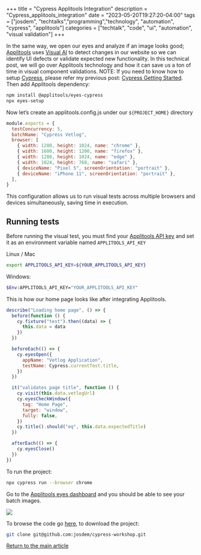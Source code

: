 +++
title =  "Cypress Applitools Integration"
description = "Cypress_applitools_integration"
date = "2023-05-20T19:27:20-04:00"
tags = ["josdem", "techtalks","programming","technology", "automation", "cypress", "applitools"]
categories = ["techtalk", "code", "ui", "automation", "visual validation"]
+++


In the same way, we open our eyes and analyze if an image looks good; [Applitools](https://applitools.com/) uses [Visual AI](https://www.syte.ai/blog/visual-ai/what-is-visual-ai/) to detect changes in our website so we can identify UI defects or validate expected new functionality. In this technical post, we will go over Applitools technology and how it can save us a ton of time in visual component validations. NOTE: If you need to know how to setup [Cypress](https://www.cypress.io/), please refer my previous post: [Cypress Getting Started](/techtalk/ux/cypress_getting_started/). Then add Applitools dependency:

```bash
npm install @applitools/eyes-cypress
npx eyes-setup
```

Now let’s create an applitools.config.js under our `${PROJECT_HOME}` directory

```javascript
module.exports = {
  testConcurrency: 5,
  batchName: "Cypress Vetlog",
  browser: [
    { width: 1280, height: 1024, name: "chrome" },
    { width: 1600, height: 1200, name: "firefox" },
    { width: 1280, height: 1024, name: "edge" },
    { width: 1024, height: 768, name: "safari" },
    { deviceName: "Pixel 5", screenOrientation: "portrait" },
    { deviceName: "iPhone 11", screenOrientation: "portrait" },
  ],
}
```

This configuration allows us to run visual tests across multiple browsers and devices simultaneously, saving time in execution.

## Running tests

Before running the visual test, you must find your [Applitools API key](https://applitools.com/tutorials/guides/getting-started/registering-an-account#retrieving-your-api-key) and set it as an environment variable named `APPLITOOLS_API_KEY`

Linux / Mac
```bash
export APPLITOOLS_API_KEY=${YOUR_APPLITOOLS_API_KEY}
```

Windows:
```bash
$Env:APPLITOOLS_API_KEY="YOUR_APPLITOOLS_API_KEY"
```

This is how our home page looks like after integrating Applitools.

```javascript
describe("Loading home page", () => {
  before(function () {
    cy.fixture("test").then((data) => {
      this.data = data
    })
  })

  beforeEach(() => {
    cy.eyesOpen({
      appName: "Vetlog Application",
      testName: Cypress.currentTest.title,
    })
  })

  it("validates page title", function () {
    cy.visit(this.data.vetlogUrl)
    cy.eyesCheckWindow({
      tag: "Home Page",
      target: "window",
      fully: false,
    })
    cy.title().should("eq", this.data.expectedTitle)
  })

  afterEach(() => {
    cy.eyesClose()
  })
})
```
To run the project:
```bash
npx cypress run --browser chrome
```
Go to the [Applitools eyes dashboard](https://eyes.applitools.com/app/test-results/) and you should be able to see your batch images.

<img src="/img/techtalks/ux/vetlog_applitools.png">

To browse the code go [here](https://github.com/josdem/cypress-workshop), to download the project:

```bash
git clone git@github.com:josdem/cypress-workshop.git
```

[Return to the main article](/techtalk/ux)